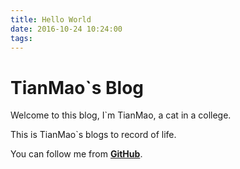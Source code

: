 ```yaml
---
title: Hello World
date: 2016-10-24 10:24:00
tags:
---
```

# TianMao`s Blog

Welcome to this blog, I`m TianMao, a cat in a college.

This is TianMao`s blogs to record of life.

You can follow me from [**GitHub**](https://github.com/zthxxx).
